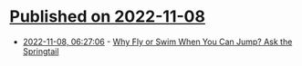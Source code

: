 # [Published on 2022-11-08](index.md)

* [2022-11-08, 06:27:06](https://news.ycombinator.com/item?id=33516450) - [Why Fly or Swim When You Can Jump? Ask the Springtail](https://www.nytimes.com/2022/11/07/science/springtail-jumps.html)
